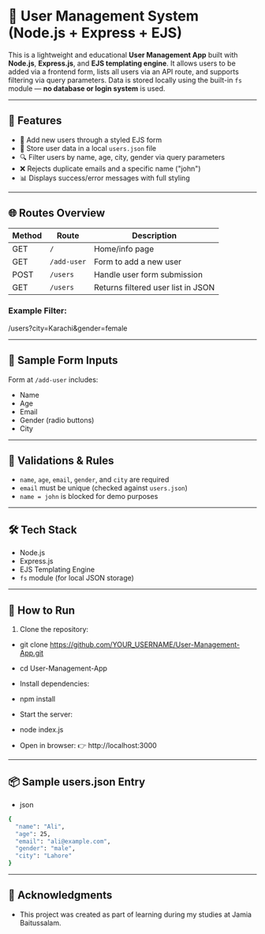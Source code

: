 # 👤 User Management System (Node.js + Express + EJS)

This is a lightweight and educational **User Management App** built with **Node.js**, **Express.js**, and **EJS templating engine**. It allows users to be added via a frontend form, lists all users via an API route, and supports filtering via query parameters. Data is stored locally using the built-in `fs` module — **no database or login system** is used.

---

## 🚀 Features

- 📝 Add new users through a styled EJS form
- 📄 Store user data in a local `users.json` file
- 🔍 Filter users by name, age, city, gender via query parameters
- ❌ Rejects duplicate emails and a specific name ("john")
- 📊 Displays success/error messages with full styling

---

## 🌐 Routes Overview

| Method | Route         | Description                        |
|--------|---------------|------------------------------------|
| GET    | `/`           | Home/info page                     |
| GET    | `/add-user`   | Form to add a new user             |
| POST   | `/users`      | Handle user form submission        |
| GET    | `/users`      | Returns filtered user list in JSON |

### Example Filter:
/users?city=Karachi&gender=female

---

## 📄 Sample Form Inputs

Form at `/add-user` includes:

- Name
- Age
- Email
- Gender (radio buttons)
- City

---

## 🧠 Validations & Rules

- `name`, `age`, `email`, `gender`, and `city` are required
- `email` must be unique (checked against `users.json`)
- `name = john` is blocked for demo purposes

---

## 🛠 Tech Stack

- Node.js
- Express.js
- EJS Templating Engine
- `fs` module (for local JSON storage)

---

## 🔧 How to Run

1. Clone the repository:

- git clone https://github.com/YOUR_USERNAME/User-Management-App.git
- cd User-Management-App
- Install dependencies:
- npm install

- Start the server:

- node index.js
- Open in browser: 👉 http://localhost:3000

---

## 📦 Sample users.json Entry

- json
  
```bash
{
  "name": "Ali",
  "age": 25,
  "email": "ali@example.com",
  "gender": "male",
  "city": "Lahore"
}
```
---

## 🤝 Acknowledgments
- This project was created as part of learning during my studies at Jamia Baitussalam.
